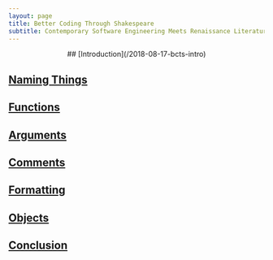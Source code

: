 ```yaml
---
layout: page
title: Better Coding Through Shakespeare
subtitle: Contemporary Software Engineering Meets Renaissance Literature
---
```


 <p style="text-align: center;">
## [Introduction](/2018-08-17-bcts-intro)

## [Naming Things](/2018-08-18-bcts-naming)

## [Functions](/2018-08-19-bcts-functions)

## [Arguments](/2018-08-20-bcts-arguments)

## [Comments](/2018-08-21-bcts-comments)

## [Formatting](/2018-08-22-bcts-formatting)

## [Objects](/2018-08-23-bcts-objects)

## [Conclusion](/2018-08-24-bcts-conclusion)
</p>
